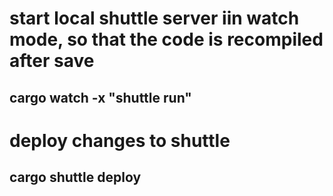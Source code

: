 # start local shuttle server iin watch mode, so that the code is recompiled after save

## cargo watch -x "shuttle run"

# deploy changes to shuttle

## cargo shuttle deploy
